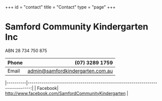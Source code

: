 +++
id = "contact"
title = "Contact"
type = "page"
+++

# Samford Community Kindergarten Inc

ABN 28 734 750 875

| Phone | (07) 3289 1759 |
|----------|-------------------------------------------------------------------------------:|
| Email |             admin@samfordkindergarten.com.au |

|----------|-------------------------------------------------------------------------------:|
| Facebook|      http://www.facebook.com/SamfordCommunityKindergarten |
